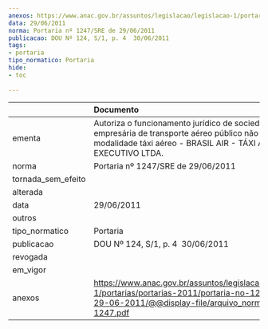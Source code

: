 ```yaml
---
anexos: https://www.anac.gov.br/assuntos/legislacao/legislacao-1/portarias/portarias-2011/portaria-no-1247-sre-de-29-06-2011/@@display-file/arquivo_norma/PA2011-1247.pdf
data: 29/06/2011
norma: Portaria nº 1247/SRE de 29/06/2011
publicacao: DOU Nº 124, S/1, p. 4  30/06/2011
tags:
- portaria
tipo_normatico: Portaria
hide: 
- toc 
 
---
```


|                    | Documento                                                                                                                                                            |
|:-------------------|:---------------------------------------------------------------------------------------------------------------------------------------------------------------------|
| ementa             | Autoriza o funcionamento jurídico de sociedade empresária de transporte aéreo público não-regular na modalidade táxi aéreo - BRASIL AIR - TÁXI AÉREO EXECUTIVO LTDA. |
| norma              | Portaria nº 1247/SRE de 29/06/2011                                                                                                                                   |
| tornada_sem_efeito |                                                                                                                                                                      |
| alterada           |                                                                                                                                                                      |
| data               | 29/06/2011                                                                                                                                                           |
| outros             |                                                                                                                                                                      |
| tipo_normatico     | Portaria                                                                                                                                                             |
| publicacao         | DOU Nº 124, S/1, p. 4  30/06/2011                                                                                                                                    |
| revogada           |                                                                                                                                                                      |
| em_vigor           |                                                                                                                                                                      |
| anexos             | https://www.anac.gov.br/assuntos/legislacao/legislacao-1/portarias/portarias-2011/portaria-no-1247-sre-de-29-06-2011/@@display-file/arquivo_norma/PA2011-1247.pdf    |